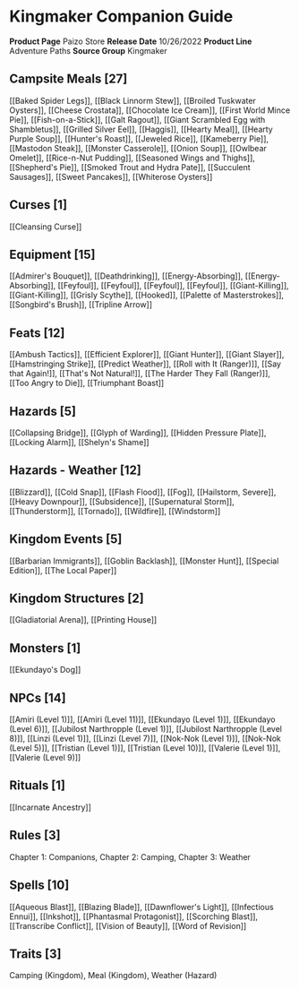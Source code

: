 ﻿---
id: '151'
name: Kingmaker Companion Guide
rarity: Common
source: null
trait: null
type: Source

---
# Kingmaker Companion Guide

**Product Page** Paizo Store
**Release Date** 10/26/2022
**Product Line** Adventure Paths
**Source Group** Kingmaker

## Campsite Meals [27]

[[Baked Spider Legs]], [[Black Linnorm Stew]], [[Broiled Tuskwater Oysters]], [[Cheese Crostata]], [[Chocolate Ice Cream]], [[First World Mince Pie]], [[Fish-on-a-Stick]], [[Galt Ragout]], [[Giant Scrambled Egg with Shambletus]], [[Grilled Silver Eel]], [[Haggis]], [[Hearty Meal]], [[Hearty Purple Soup]], [[Hunter's Roast]], [[Jeweled Rice]], [[Kameberry Pie]], [[Mastodon Steak]], [[Monster Casserole]], [[Onion Soup]], [[Owlbear Omelet]], [[Rice-n-Nut Pudding]], [[Seasoned Wings and Thighs]], [[Shepherd's Pie]], [[Smoked Trout and Hydra Pate]], [[Succulent Sausages]], [[Sweet Pancakes]], [[Whiterose Oysters]]

## Curses [1]

[[Cleansing Curse]]

## Equipment [15]

[[Admirer's Bouquet]], [[Deathdrinking]], [[Energy-Absorbing]], [[Energy-Absorbing]], [[Feyfoul]], [[Feyfoul]], [[Feyfoul]], [[Feyfoul]], [[Giant-Killing]], [[Giant-Killing]], [[Grisly Scythe]], [[Hooked]], [[Palette of Masterstrokes]], [[Songbird's Brush]], [[Tripline Arrow]]

## Feats [12]

[[Ambush Tactics]], [[Efficient Explorer]], [[Giant Hunter]], [[Giant Slayer]], [[Hamstringing Strike]], [[Predict Weather]], [[Roll with It (Ranger)]], [[Say that Again!]], [[That's Not Natural!]], [[The Harder They Fall (Ranger)]], [[Too Angry to Die]], [[Triumphant Boast]]

## Hazards [5]

[[Collapsing Bridge]], [[Glyph of Warding]], [[Hidden Pressure Plate]], [[Locking Alarm]], [[Shelyn's Shame]]

## Hazards - Weather [12]

[[Blizzard]], [[Cold Snap]], [[Flash Flood]], [[Fog]], [[Hailstorm, Severe]], [[Heavy Downpour]], [[Subsidence]], [[Supernatural Storm]], [[Thunderstorm]], [[Tornado]], [[Wildfire]], [[Windstorm]]

## Kingdom Events [5]

[[Barbarian Immigrants]], [[Goblin Backlash]], [[Monster Hunt]], [[Special Edition]], [[The Local Paper]]

## Kingdom Structures [2]

[[Gladiatorial Arena]], [[Printing House]]

## Monsters [1]

[[Ekundayo's Dog]]

## NPCs [14]

[[Amiri (Level 1)]], [[Amiri (Level 11)]], [[Ekundayo (Level 1)]], [[Ekundayo (Level 6)]], [[Jubilost Narthropple (Level 1)]], [[Jubilost Narthropple (Level 8)]], [[Linzi (Level 1)]], [[Linzi (Level 7)]], [[Nok-Nok (Level 1)]], [[Nok-Nok (Level 5)]], [[Tristian (Level 1)]], [[Tristian (Level 10)]], [[Valerie (Level 1)]], [[Valerie (Level 9)]]

## Rituals [1]

[[Incarnate Ancestry]]

## Rules [3]

Chapter 1: Companions, Chapter 2: Camping, Chapter 3: Weather

## Spells [10]

[[Aqueous Blast]], [[Blazing Blade]], [[Dawnflower's Light]], [[Infectious Ennui]], [[Inkshot]], [[Phantasmal Protagonist]], [[Scorching Blast]], [[Transcribe Conflict]], [[Vision of Beauty]], [[Word of Revision]]

## Traits [3]

Camping (Kingdom), Meal (Kingdom), Weather (Hazard)